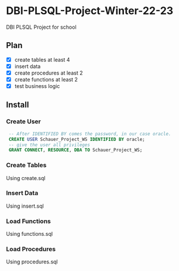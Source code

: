# DBI-PLSQL-Project-Winter-22-23

DBI PLSQL Project for school

## Plan

- [x] create tables at least 4
- [x] insert data
- [x] create procedures at least 2
- [x] create functions at least 2
- [x] test business logic

## Install

### Create User

```sql
 -- After IDENTIFIED BY comes the password, in our case oracle.
 CREATE USER Schauer_Project_WS IDENTIFIED BY oracle;
 -- give the user all privileges
 GRANT CONNECT, RESOURCE, DBA TO Schauer_Project_WS;
```

### Create Tables

Using create.sql

### Insert Data

Using insert.sql

### Load Functions

Using functions.sql

### Load Procedures

Using procedures.sql
